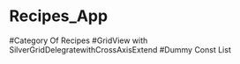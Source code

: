 # Recipes_App
#Category Of Recipes
#GridView with SilverGridDelegratewithCrossAxisExtend
#Dummy Const List

